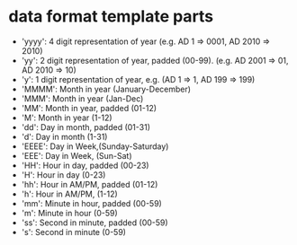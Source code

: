 # data format template parts 

* 'yyyy': 4 digit representation of year (e.g. AD 1 => 0001, AD 2010 => 2010)
* 'yy': 2 digit representation of year, padded (00-99). (e.g. AD 2001 => 01, AD 2010 => 10)
* 'y': 1 digit representation of year, e.g. (AD 1 => 1, AD 199 => 199)
* 'MMMM': Month in year (January-December)
* 'MMM': Month in year (Jan-Dec)
* 'MM': Month in year, padded (01-12)
* 'M': Month in year (1-12)
* 'dd': Day in month, padded (01-31)
* 'd': Day in month (1-31)
* 'EEEE': Day in Week,(Sunday-Saturday)
* 'EEE': Day in Week, (Sun-Sat)
* 'HH': Hour in day, padded (00-23)
* 'H': Hour in day (0-23)
* 'hh': Hour in AM/PM, padded (01-12)
* 'h': Hour in AM/PM, (1-12)
* 'mm': Minute in hour, padded (00-59)
* 'm': Minute in hour (0-59)
* 'ss': Second in minute, padded (00-59)
* 's': Second in minute (0-59)
